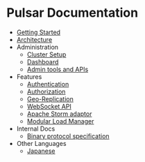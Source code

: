 # Pulsar Documentation

* [Getting Started](GettingStarted.md)
* [Architecture](Architecture.md)
* Administration
  - [Cluster Setup](ClusterSetup.md)
  - [Dashboard](Dashboard.md)
  - [Admin tools and APIs](AdminTools.md)
* Features
  - [Authentication](Authentication.md)
  - [Authorization](Authorization.md)
  - [Geo-Replication](GeoReplication.md)
  - [WebSocket API](WebSocket.md)
  - [Apache Storm adaptor](PulsarStorm.md)
  - [Modular Load Manager](ModularLoadManager.md)
* Internal Docs
  - [Binary protocol specification](BinaryProtocol.md)
* Other Languages
  - [Japanese](locale/ja/Documentation.md)
